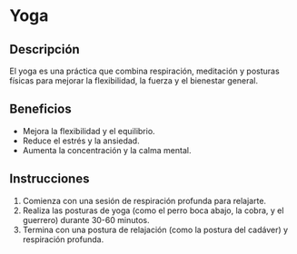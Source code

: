 # Yoga
## Descripción
El yoga es una práctica que combina respiración, meditación y posturas físicas para mejorar la flexibilidad, la fuerza y el bienestar general.

## Beneficios
- Mejora la flexibilidad y el equilibrio.
- Reduce el estrés y la ansiedad.
- Aumenta la concentración y la calma mental.
## Instrucciones
1. Comienza con una sesión de respiración profunda para relajarte.
2. Realiza las posturas de yoga (como el perro boca abajo, la cobra, y el guerrero) durante 30-60 minutos.
3. Termina con una postura de relajación (como la postura del cadáver) y respiración profunda.
